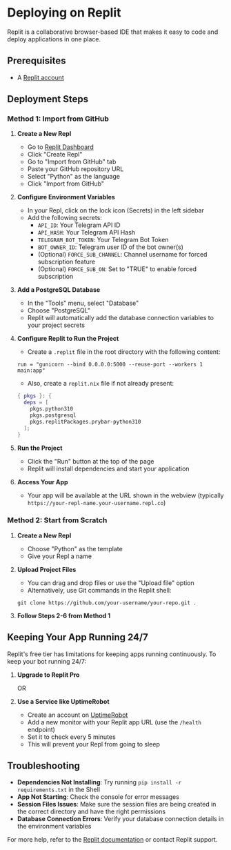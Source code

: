 # Deploying on Replit

Replit is a collaborative browser-based IDE that makes it easy to code and deploy applications in one place.

## Prerequisites

- A [Replit account](https://replit.com/signup)

## Deployment Steps

### Method 1: Import from GitHub

1. **Create a New Repl**
   - Go to [Replit Dashboard](https://replit.com/~)
   - Click "Create Repl"
   - Go to "Import from GitHub" tab
   - Paste your GitHub repository URL
   - Select "Python" as the language
   - Click "Import from GitHub"

2. **Configure Environment Variables**
   - In your Repl, click on the lock icon (Secrets) in the left sidebar
   - Add the following secrets:
     - `API_ID`: Your Telegram API ID
     - `API_HASH`: Your Telegram API Hash
     - `TELEGRAM_BOT_TOKEN`: Your Telegram Bot Token
     - `BOT_OWNER_ID`: Telegram user ID of the bot owner(s)
     - (Optional) `FORCE_SUB_CHANNEL`: Channel username for forced subscription feature
     - (Optional) `FORCE_SUB_ON`: Set to "TRUE" to enable forced subscription

3. **Add a PostgreSQL Database**
   - In the "Tools" menu, select "Database"
   - Choose "PostgreSQL"
   - Replit will automatically add the database connection variables to your project secrets

4. **Configure Replit to Run the Project**
   - Create a `.replit` file in the root directory with the following content:
   ```
   run = "gunicorn --bind 0.0.0.0:5000 --reuse-port --workers 1 main:app"
   ```
   
   - Also, create a `replit.nix` file if not already present:
   ```nix
   { pkgs }: {
     deps = [
       pkgs.python310
       pkgs.postgresql
       pkgs.replitPackages.prybar-python310
     ];
   }
   ```

5. **Run the Project**
   - Click the "Run" button at the top of the page
   - Replit will install dependencies and start your application

6. **Access Your App**
   - Your app will be available at the URL shown in the webview (typically `https://your-repl-name.your-username.repl.co`)

### Method 2: Start from Scratch

1. **Create a New Repl**
   - Choose "Python" as the template
   - Give your Repl a name

2. **Upload Project Files**
   - You can drag and drop files or use the "Upload file" option
   - Alternatively, use Git commands in the Replit shell:
   ```
   git clone https://github.com/your-username/your-repo.git .
   ```

3. **Follow Steps 2-6 from Method 1**

## Keeping Your App Running 24/7

Replit's free tier has limitations for keeping apps running continuously. To keep your bot running 24/7:

1. **Upgrade to Replit Pro**
   
   OR
   
2. **Use a Service like UptimeRobot**
   - Create an account on [UptimeRobot](https://uptimerobot.com/)
   - Add a new monitor with your Replit app URL (use the `/health` endpoint)
   - Set it to check every 5 minutes
   - This will prevent your Repl from going to sleep

## Troubleshooting

- **Dependencies Not Installing**: Try running `pip install -r requirements.txt` in the Shell
- **App Not Starting**: Check the console for error messages
- **Session Files Issues**: Make sure the session files are being created in the correct directory and have the right permissions
- **Database Connection Errors**: Verify your database connection details in the environment variables

For more help, refer to the [Replit documentation](https://docs.replit.com/) or contact Replit support.